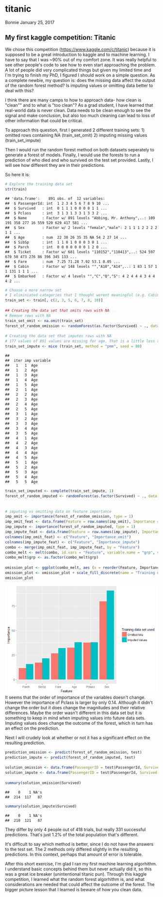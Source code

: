 titanic
================
Bonnie
January 25, 2017

My first kaggle competition: Titanic
------------------------------------

We chose this competition (<https://www.kaggle.com/c/titanic>) because it is supposed to be a great introduction to kaggle and to machine learning. I have to say that I was ~90% out of my comfort zone. It was really helpful to see other people's code to see how to even start approaching the problem. A lot of people did very complicated things but given my limited time and I'm trying to finish my PhD, I figured I should work on a simple question. As a complete newbie, my question is: does the missing data affect the output of the random forest method? Is imputing values or omitting data better to deal with this?

I think there are many camps to how to approach data- how clean is "clean"" and to what is "too clean"? As a grad student, I have learned that real-world data is never clean. Data needs to be clean enough to see the signal and make conclusion, but also too much cleaning can lead to loss of other information that could be critical.

To approach this question, first I generated 2 different training sets: 1) omitted rows containing NA (train\_set\_omit) 2) imputing missing values (train\_set\_impute)

Then I would run the random forest method on both datasets seperately to generate a forest of models. Finally, I would use the forests to run a prediction of who died and who survived on the test set provided. Lastly, I will see how different they are in their predictions.

So here it is:

``` r
# Explore the training data set
str(train)
```

    ## 'data.frame':    891 obs. of  12 variables:
    ##  $ PassengerId: int  1 2 3 4 5 6 7 8 9 10 ...
    ##  $ Survived   : int  0 1 1 1 0 0 0 0 1 1 ...
    ##  $ Pclass     : int  3 1 3 1 3 3 1 3 3 2 ...
    ##  $ Name       : Factor w/ 891 levels "Abbing, Mr. Anthony",..: 109 191 358 277 16 559 520 629 417 581 ...
    ##  $ Sex        : Factor w/ 2 levels "female","male": 2 1 1 1 2 2 2 2 1 1 ...
    ##  $ Age        : num  22 38 26 35 35 NA 54 2 27 14 ...
    ##  $ SibSp      : int  1 1 0 1 0 0 0 3 0 1 ...
    ##  $ Parch      : int  0 0 0 0 0 0 0 1 2 0 ...
    ##  $ Ticket     : Factor w/ 681 levels "110152","110413",..: 524 597 670 50 473 276 86 396 345 133 ...
    ##  $ Fare       : num  7.25 71.28 7.92 53.1 8.05 ...
    ##  $ Cabin      : Factor w/ 148 levels "","A10","A14",..: 1 83 1 57 1 1 131 1 1 1 ...
    ##  $ Embarked   : Factor w/ 4 levels "","C","Q","S": 4 2 4 4 4 3 4 4 4 2 ...

``` r
# Choose a more narrow set 
# I eliminiated categories that I thought werent meaningful (e.g. Cabin) and doesn't require further processing to try to look for meaning (e.g. names)
train_set <- train[, c(2, 3, 5, 6, 7, 8, 10)]

## Creating the data set that omits rows with NA
# Remove rows with NA
train_set_omit <- na.omit(train_set)
forest_of_random_omission <- randomForest(as.factor(Survived) ~ ., data = train_set_omit, ntree = 500, importance = TRUE)

# Creating the data set that imputes rows with NA
# 177 values of 891 values are missing for age. That is a little less than 20%. 
train_set_impute <- mice (train_set, method = "pmm", seed = 80)
```

    ## 
    ##  iter imp variable
    ##   1   1  Age
    ##   1   2  Age
    ##   1   3  Age
    ##   1   4  Age
    ##   1   5  Age
    ##   2   1  Age
    ##   2   2  Age
    ##   2   3  Age
    ##   2   4  Age
    ##   2   5  Age
    ##   3   1  Age
    ##   3   2  Age
    ##   3   3  Age
    ##   3   4  Age
    ##   3   5  Age
    ##   4   1  Age
    ##   4   2  Age
    ##   4   3  Age
    ##   4   4  Age
    ##   4   5  Age
    ##   5   1  Age
    ##   5   2  Age
    ##   5   3  Age
    ##   5   4  Age
    ##   5   5  Age

``` r
train_set_imputed <- complete(train_set_impute, 1)
forest_of_random_imputed <- randomForest(as.factor(Survived) ~ ., data = train_set_imputed, ntree = 500, importance = TRUE)


# imputing vs omitting data on feature importance
imp_omit <- importance(forest_of_random_omission, type = 1)
imp_omit_feat <- data.frame(Feature = row.names(imp_omit), Importance = imp_omit[,1])
imp_impute <- importance(forest_of_random_imputed, type = 1)
imp_impute_feat <- data.frame(Feature = row.names(imp_impute), Importance = imp_impute[,1])
colnames(imp_omit_feat) <- c("Feature", "Importance_omit")
colnames(imp_impute_feat) <- c("Feature", "Importance_impute")
combo <- merge(imp_omit_feat, imp_impute_feat, by = "Feature")
combo_melt <- melt(combo, id.vars = "Feature", variable.name = "grp", value.name = "Importance")
combo_melt$grp <- as.factor(combo_melt$grp)

omission_plot <- ggplot(combo_melt, aes (x = reorder(Feature, Importance), y = Importance, group = grp)) + geom_bar(stat = "identity", aes(fill = grp), position = "dodge")
omission_plot <- omission_plot + scale_fill_discrete(name = "Training data set used", labels = c("Omitted NAs", "Imputed Values")) + xlab("Feature")
omission_plot
```

![](titanic_kaggle_files/figure-markdown_github/unnamed-chunk-1-1.png) It seems that the order of importance of the variables doesn't change. However the importance of Pclass is larger by only 0.14. Although it didn't change the order but it does change the magnitudes and their relative differences. Maybe the order wasn't different in this data set but it is something to keep in mind when imputing values into future data sets. Imputing values does change the outcome of the forest, which in turn has an effect on the prediction.

Next I will crudely look at whether or not it has a significant effect on the resulting prediction.

``` r
prediction_omission <- predict(forest_of_random_omission, test)
prediction_impute <- predict(forest_of_random_imputed, test)

solution_omission <- data.frame(PassengerID = test$PassengerId, Survived = prediction_omission)
solution_impute <- data.frame(PassengerID = test$PassengerId, Survived = prediction_impute)

summary(solution_omission$Survived)
```

    ##    0    1 NA's 
    ##  214  117   87

``` r
summary(solution_impute$Survived)
```

    ##    0    1 NA's 
    ##  210  121   87

They differ by only 4 people out of 418 trials, but really 331 successful predictions. That's just 1.2% of the total population that's different.

It's difficult to say which method is better, since I do not have the answers to the test set. The 2 methods only differed slightly in the resulting predictions. In this context, perhaps that amount of error is tolerable.

After this short exercise, I'm glad I ran my first machine learning algorhithm. I understand basic concepts behind them but never actually did it, so this was a great ice breaker (unintentional titanic pun). Through this kaggle competition, I learned what the random forest algorhithm is, and what considerations are needed that could affect the outcome of the forest. The bigger picture lesson that I learned is beware of how you clean data.
